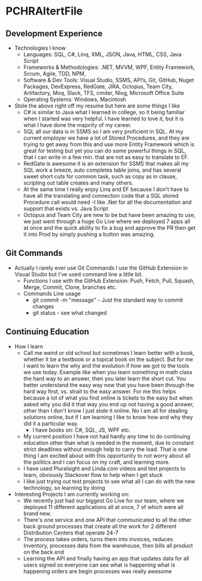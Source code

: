 # PCHRAltertFile

## Development Experience
- Technologies I know
   - Languages: SQL, C#, Linq, XML, JSON, Java, HTML, CSS, Java Script
	- Frameworks & Methodologies: .NET, MVVM, WPF, Entity Framework, Scrum, Agile, TDD, NPM, 
	- Software & Dev Tools: Visual Studio, SSMS, API’s, Git, GitHub, Nuget Packages, DevExpress, RedGate, JIRA, Octopus, Team City, Artifactory, Moq, Slack, TFS, cmder, Nlog, Microsoft Office Suite
	- Operating Systems: Windows, Macintosh
- Stole the above right off my resume but here are some things I like
	- C# is similar to Java what I learned in college, so it being familiar when I started was very helpful.  I have learned to love it, but it is what I have done the majority of my career. 
	- SQL all our data is in SSMS so I am very proficient in SQL.  At my current employer we have a lot of Stored Procedures, and they are trying to get away from this and use more Entity Framework which is great for testing but yet you can do some powerful things in SQL, that I can write in a few min. that are not as easy to translate to EF.
	- RedGate is awesome it is an extension for SSMS that makes all my SQL work a breeze, auto completes table joins, and has several sweet short cuts for common task, such as copy as in clause, scripting out table creates and many others.
	- At the same time I really enjoy Linq and EF because I don't have to have all the translating and connection code that a SQL stored Procedure call would need
	-I  like .Net for all the documentation and support that exists vs. Java Script
	- Octopus and Team City are new to be but have been amazing to use, we just went through a huge Go Live where we deployed 7 apps all at once and the quick ability to fix a bug and approve the PR then get it into Prod by simply pushing a button was amazing.
## Git Commands
- Actually I rarely ever use Git Commands I use the GitHub Extension in Visual Studio but I've used command line a little bit.  
	- Functions I use with the GitHub Extension: Push, Fetch, Pull, Squash, Merge, Commit, Clone, branches etc.
	- Commands Line usage 
		- git commit -m "message" - Just the standard way to commit changes
		- git status - see what changed
## Continuing Education
- How I learn
	- Call me weird or old school but sometimes I learn better with a book, whether it be a textbook or a topical book on the subject.  But for me I want to learn the why and the evolution if how we got to the tools we use today.  Example like when you learn something in math class the hard way to an answer, then you later learn the short cut.  You better understand the easy way now that you have been through the hard way first, vs. strait to the easy answer.  For me this helps because a lot of what you find online is tickets to the easy but when asked why you did it that way you end up not having a good answer, other than I don't know I just stole it online.  No I am all for stealing solutions online, but if I am learning I like to know how and why they did it a particular way.
		- I have books on: C#, SQL, JS, WPF etc.
	- My current position I have not had hardly any time to do continuing education other than what is needed in the moment, due to constant strict deadlines without enough help to carry the load.  That is one thing I am excited about with this opportunity to not worry about all the politics and I can focus on my craft, and learning more.
	- I have used Pluralsight and Linda.com videos and test projects to learn, obviously Stackover flow to help when I get stuck
	- I like just trying out test projects to see what all I can do with the new technology, so learning by doing
- Interesting Projects I am currently working on: 
	- We recently just had our biggest Go Live for our team, where we deployed 11 different applications all at once, 7 of which were all brand new.
	- There's one service and one API that communicated to all the other back ground processes that create all the work for 2 different Distribution Centers that operate 24-7
	- The process takes orders, turns them into invoices, reduces Inventory, processes data from the warehouse, then bills all product on the back end
	- Learning the API and finally having an app that updates data for all users signed so everyone can see what is happening what is happening orders are begin processes was really awesome

	
